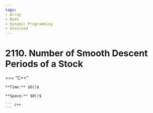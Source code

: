 ```yaml
---
tags:
- Array
- Math
- Dynamic Programming
- Unsolved
---
```



# 2110. Number of Smooth Descent Periods of a Stock

=== "C++"

    **Time:** $O()$

    **Space:** $O()$

    ``` c++
    ```